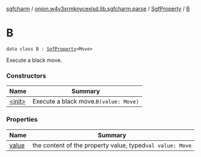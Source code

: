 [sgfcharm](../../../index.md) / [onion.w4v3xrmknycexlsd.lib.sgfcharm.parse](../../index.md) / [SgfProperty](../index.md) / [B](./index.md)

# B

`data class B : `[`SgfProperty`](../index.md)`<Move>`

Execute a black move.

### Constructors

| Name | Summary |
|---|---|
| [&lt;init&gt;](-init-.md) | Execute a black move.`B(value: Move)` |

### Properties

| Name | Summary |
|---|---|
| [value](value.md) | the content of the property value, typed`val value: Move` |
